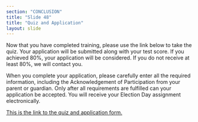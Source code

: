 ```yaml
---
section: "CONCLUSION"
title: "Slide 48"
title: "Quiz and Application"
layout: slide
---
```


Now that you have completed training, please use the link below to take the quiz.  Your application will be submitted along with your test score.  If you achieved 80%, your application will be considered. If you do not receive at least 80%, we will contact you.

When you complete your application, please carefully enter all the required information, including the Acknowledgement of Participation from your parent or guardian.  Only after all requirements are fulfilled can your application be accepted.  You will receive your Election Day assignment electronically.

<a href="https://form.jotform.com/FairfaxElections/pages2021">This is the link to the quiz and application form.</a>
